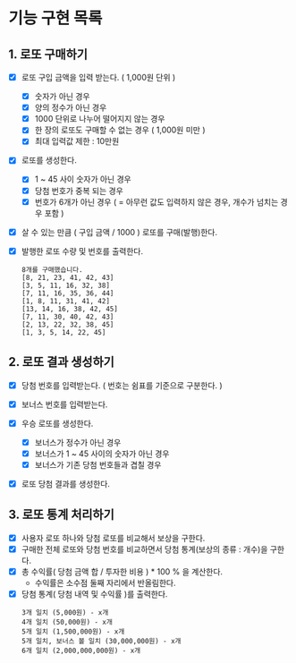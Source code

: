 # 기능 구현 목록

## 1. 로또 구매하기

- [x] 로또 구입 금액을 입력 받는다. ( 1,000원 단위 )

  - [x] 숫자가 아닌 경우
  - [x] 양의 정수가 아닌 경우
  - [x] 1000 단위로 나누어 떨어지지 않는 경우
  - [x] 한 장의 로또도 구매할 수 없는 경우 ( 1,000원 미만 )
  - [x] 최대 입력값 제한 : 10만원

- [x] 로또를 생성한다.

  - [x] 1 ~ 45 사이 숫자가 아닌 경우
  - [x] 당첨 번호가 중복 되는 경우
  - [x] 번호가 6개가 아닌 경우 ( = 아무런 값도 입력하지 않은 경우, 개수가 넘치는 경우 포함 )

- [x] 살 수 있는 만큼 ( 구입 금액 / 1000 ) 로또를 구매(발행)한다.
- [x] 발행한 로또 수량 및 번호를 출력한다.
  ```
  8개를 구매했습니다.
  [8, 21, 23, 41, 42, 43]
  [3, 5, 11, 16, 32, 38]
  [7, 11, 16, 35, 36, 44]
  [1, 8, 11, 31, 41, 42]
  [13, 14, 16, 38, 42, 45]
  [7, 11, 30, 40, 42, 43]
  [2, 13, 22, 32, 38, 45]
  [1, 3, 5, 14, 22, 45]
  ```

## 2. 로또 결과 생성하기

- [x] 당첨 번호를 입력받는다. ( 번호는 쉼표를 기준으로 구분한다. )
- [x] 보너스 번호를 입력받는다.
- [x] 우승 로또를 생성한다.

  - [x] 보너스가 정수가 아닌 경우
  - [x] 보너스가 1 ~ 45 사이의 숫자가 아닌 경우
  - [x] 보너스가 기존 당첨 번호들과 겹칠 경우

- [x] 로또 당첨 결과를 생성한다.

## 3. 로또 통계 처리하기

- [x] 사용자 로또 하나와 당첨 로또를 비교해서 보상을 구한다.
- [x] 구매한 전체 로또와 당첨 번호를 비교하면서 당첨 통계(보상의 종류 : 개수)을 구한다.
- [x] 총 수익률( 당첨 금액 합 / 투자한 비용 ) \* 100 % 을 계산한다.
  - 수익률은 소수점 둘째 자리에서 반올림한다.
- [x] 당첨 통계( 당첨 내역 및 수익률 )를 출력한다.
  ```
  3개 일치 (5,000원) - x개
  4개 일치 (50,000원) - x개
  5개 일치 (1,500,000원) - x개
  5개 일치, 보너스 볼 일치 (30,000,000원) - x개
  6개 일치 (2,000,000,000원) - x개
  ```
